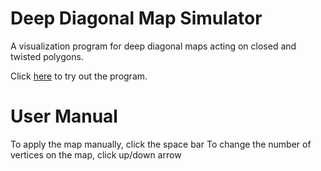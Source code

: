 # Deep Diagonal Map Simulator
 A visualization program for deep diagonal maps acting on closed and twisted polygons. 
 
 Click [here](https://zzou9.github.io/pentagram-map/) to try out the program. 

# User Manual
 To apply the map manually, click the space bar
 To change the number of vertices on the map, click up/down arrow
  
